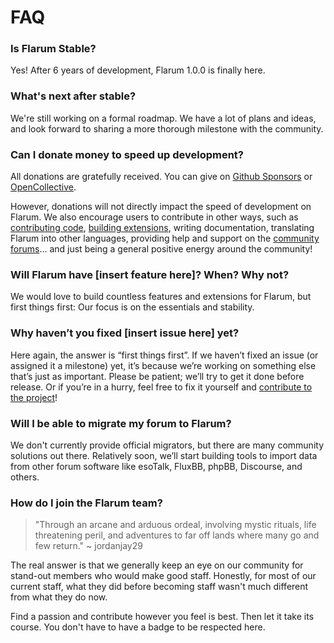 # FAQ

### Is Flarum Stable?

Yes! After 6 years of development, Flarum 1.0.0 is finally here.

### What's next after stable?

We're still working on a formal roadmap. We have a lot of plans and ideas, and look forward to sharing a more thorough milestone with the community.

### Can I donate money to speed up development?

All donations are gratefully received. You can give on [Github Sponsors](https://github.com/sponsors/flarum) or [OpenCollective](https://opencollective.com/flarum).

However, donations will not directly impact the speed of development on Flarum. We also encourage users to contribute in other ways, such as [contributing code](contributing.md), [building extensions](/extend/README.md), writing documentation, translating Flarum into other languages, providing help and support on the [community forums](https://discuss.flarum.org/)... and just being a general positive energy around the community!

### Will Flarum have [insert feature here]? When? Why not?

We would love to build countless features and extensions for Flarum, but first things first: Our focus is on the essentials and stability.

### Why haven’t you fixed [insert issue here] yet?

Here again, the answer is “first things first”. If we haven’t fixed an issue (or assigned it a milestone) yet, it’s because we’re working on something else that’s just as important. Please be patient; we’ll try to get it done before release. Or if you’re in a hurry, feel free to fix it yourself and [contribute to the project](contributing.md)!

### Will I be able to migrate my forum to Flarum?

We don't currently provide official migrators, but there are many community solutions out there. Relatively soon, we’ll start building tools to import data from other forum software like esoTalk, FluxBB, phpBB, Discourse, and others.

### How do I join the Flarum team?

> "Through an arcane and arduous ordeal, involving mystic rituals, life threatening peril, and adventures to far off lands where many go and few return." ~ jordanjay29

The real answer is that we generally keep an eye on our community for stand-out members who would make good staff. Honestly, for most of our current staff, what they did before becoming staff wasn't much different from what they do now.

Find a passion and contribute however you feel is best. Then let it take its course. You don't have to have a badge to be respected here.